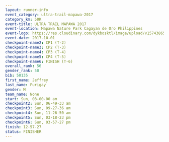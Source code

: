 ```yaml
---
layout: runner-info 
event_category: ultra-trail-mapawa-2017 
category_km: 50K 
event-title: ULTRA TRAIL MAPAWA 2017 
event-location: Mapawa Nature Park Cagayan de Oro Philippines 
event-logo: https://res.cloudinary.com/dykbosktl/image/upload/v1574386563/Logo/image-asset_plfjxn.jpg 
event-date: 2017-10-01 
checkpoint-name2: CP1 (T-2) 
checkpoint-name3: CP2 (T-3) 
checkpoint-name4: CP3 (T-4) 
checkpoint-name5: CP4 (T-5) 
checkpoint-name6: FINISH (T-6) 
overall_rank: 56
gender_rank: 50
bib: 50135
first_name: Jeffrey
last_name: Furigay
gender: M
team_name: None
start: Sun, 03-00-00 am
checkpoint2: Sun, 06-49-33 am
checkpoint3: Sun, 09-27-36 am
checkpoint4: Sun, 11-26-50 am
checkpoint5: Sun, 03-18-23 pm
checkpoint6: Sun, 03-57-27 pm
finish: 12-57-27
status: FINISHER
---
```

